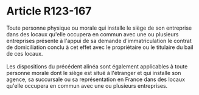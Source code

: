 # Article R123-167

<p>Toute personne physique ou morale qui installe le siège de son entreprise dans des locaux qu'elle occupera en commun avec une ou plusieurs entreprises présente à l'appui de sa demande d'immatriculation le contrat de domiciliation conclu à cet effet avec le propriétaire ou le titulaire du bail de ces locaux.<br/><br/> Les dispositions du précédent alinéa sont également applicables à toute personne morale dont le siège est situé à l'étranger et qui installe son agence, sa succursale ou sa représentation en France dans des locaux qu'elle occupera en commun avec une ou plusieurs entreprises. </p>